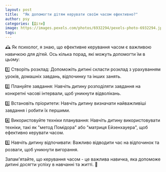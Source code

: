 ```yaml
---
layout: post
title:  "Як допомогти дітям керувати своїм часом ефективно?"
author: psy
categories: [Діти]
image: https://images.pexels.com/photos/6932294/pexels-photo-6932294.jpeg?auto=compress&cs=tinysrgb&fit=crop&h=627&w=1200
tags: 
---
```


🕰️ Як психолог, я знаю, що ефективне керування часом є важливою навичкою для дітей. Ось кілька порад, які можуть допомогти їм в цьому:

1️⃣ Створіть розклад: Допоможіть дитині скласти розклад з урахуванням уроків, домашніх завдань, відпочинку та інших занять.

2️⃣ Плануйте завдання: Навчіть дитину розподіляти завдання на конкретні часові інтервали, щоб уникнути відволікань.

3️⃣ Встановіть пріоритети: Навчіть дитину визначати найважливіші завдання і робити їх першими.

4️⃣ Використовуйте техніки планування: Навчіть дитину використовувати техніки, такі як "метод Помідора" або "матриця Ейзенхауера", щоб ефективно керувати часом.

5️⃣ Навчіть дитину відпочивати: Важливо відводити час на відпочинок та розваги, щоб уникнути вигорання.

Запам'ятайте, що керування часом - це важлива навичка, яка допоможе дитині досягти успіху в навчанні та житті. 🌟


